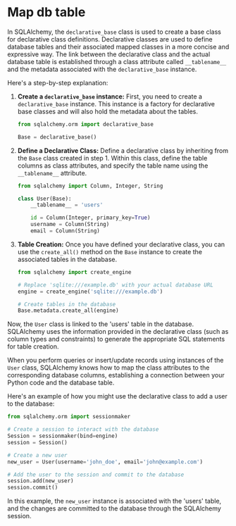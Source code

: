 # Map db table

In SQLAlchemy, the `declarative_base` class is used to create a base class for declarative class definitions. Declarative classes are used to define database tables and their associated mapped classes in a more concise and expressive way. The link between the declarative class and the actual database table is established through a class attribute called `__tablename__` and the metadata associated with the `declarative_base` instance.

Here's a step-by-step explanation:

1. **Create a `declarative_base` instance:**
   First, you need to create a `declarative_base` instance. This instance is a factory for declarative base classes and will also hold the metadata about the tables.

    ```python
    from sqlalchemy.orm import declarative_base

    Base = declarative_base()
    ```

2. **Define a Declarative Class:**
   Define a declarative class by inheriting from the `Base` class created in step 1. Within this class, define the table columns as class attributes, and specify the table name using the `__tablename__` attribute.

    ```python
    from sqlalchemy import Column, Integer, String

    class User(Base):
        __tablename__ = 'users'

        id = Column(Integer, primary_key=True)
        username = Column(String)
        email = Column(String)
    ```

3. **Table Creation:**
   Once you have defined your declarative class, you can use the `create_all()` method on the `Base` instance to create the associated tables in the database.

    ```python
    from sqlalchemy import create_engine

    # Replace 'sqlite:///example.db' with your actual database URL
    engine = create_engine('sqlite:///example.db')

    # Create tables in the database
    Base.metadata.create_all(engine)
    ```

Now, the `User` class is linked to the 'users' table in the database. SQLAlchemy uses the information provided in the declarative class (such as column types and constraints) to generate the appropriate SQL statements for table creation.

When you perform queries or insert/update records using instances of the `User` class, SQLAlchemy knows how to map the class attributes to the corresponding database columns, establishing a connection between your Python code and the database table.

Here's an example of how you might use the declarative class to add a user to the database:

```python
from sqlalchemy.orm import sessionmaker

# Create a session to interact with the database
Session = sessionmaker(bind=engine)
session = Session()

# Create a new user
new_user = User(username='john_doe', email='john@example.com')

# Add the user to the session and commit to the database
session.add(new_user)
session.commit()
```

In this example, the `new_user` instance is associated with the 'users' table, and the changes are committed to the database through the SQLAlchemy session.
